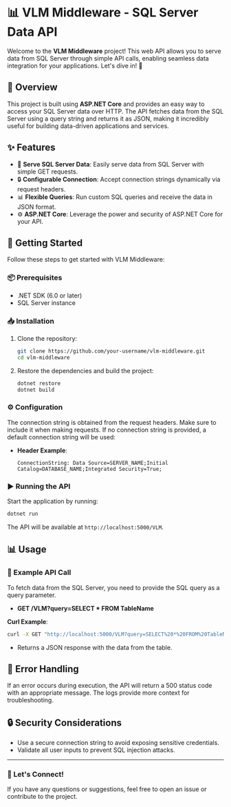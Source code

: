 # 📊 VLM Middleware - SQL Server Data API

Welcome to the **VLM Middleware** project! This web API allows you to serve data from SQL Server through simple API calls, enabling seamless data integration for your applications. Let's dive in! 🚀

## 📝 Overview
This project is built using **ASP.NET Core** and provides an easy way to access your SQL Server data over HTTP. The API fetches data from the SQL Server using a query string and returns it as JSON, making it incredibly useful for building data-driven applications and services.

## ✨ Features
- 🚀 **Serve SQL Server Data**: Easily serve data from SQL Server with simple GET requests.
- 🔒 **Configurable Connection**: Accept connection strings dynamically via request headers.
- 📊 **Flexible Queries**: Run custom SQL queries and receive the data in JSON format.
- ⚙️ **ASP.NET Core**: Leverage the power and security of ASP.NET Core for your API.

## 🚀 Getting Started
Follow these steps to get started with VLM Middleware:

### 📦 Prerequisites
- .NET SDK (6.0 or later)
- SQL Server instance

### 📥 Installation
1. Clone the repository:
   ```sh
   git clone https://github.com/your-username/vlm-middleware.git
   cd vlm-middleware
   ```
2. Restore the dependencies and build the project:
   ```sh
   dotnet restore
   dotnet build
   ```

### ⚙️ Configuration
The connection string is obtained from the request headers. Make sure to include it when making requests. If no connection string is provided, a default connection string will be used:

- **Header Example**:
  ```http
  ConnectionString: Data Source=SERVER_NAME;Initial Catalog=DATABASE_NAME;Integrated Security=True;
  ```

### ▶️ Running the API
Start the application by running:
```sh
dotnet run
```
The API will be available at `http://localhost:5000/VLM`.

## 📊 Usage
### 🧪 Example API Call
To fetch data from the SQL Server, you need to provide the SQL query as a query parameter.

- **GET /VLM?query=SELECT * FROM TableName**

**Curl Example**:
```sh
curl -X GET "http://localhost:5000/VLM?query=SELECT%20*%20FROM%20TableName" -H "ConnectionString: Data Source=SERVER_NAME;Initial Catalog=DATABASE_NAME;Integrated Security=True;"
```
- Returns a JSON response with the data from the table.

## 🚨 Error Handling
If an error occurs during execution, the API will return a 500 status code with an appropriate message. The logs provide more context for troubleshooting.

## 🔒 Security Considerations
- Use a secure connection string to avoid exposing sensitive credentials.
- Validate all user inputs to prevent SQL injection attacks.

---

### 🚀 Let's Connect!
If you have any questions or suggestions, feel free to open an issue or contribute to the project.

